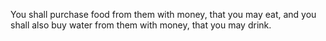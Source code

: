 You shall purchase food from them with money, that you may eat, and you shall also buy water from them with money, that you may drink.
